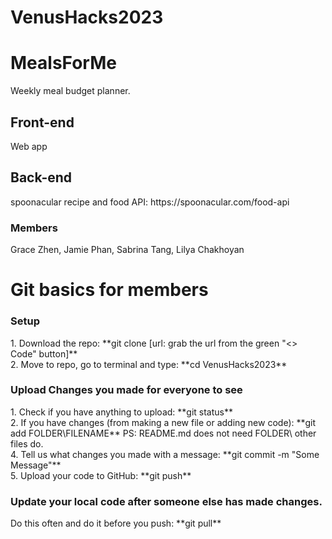 # VenusHacks2023

<h1> MealsForMe </h1>
Weekly meal budget planner. 

<h2> Front-end </h2>
Web app

<h2> Back-end </h2>
spoonacular recipe and food API: https://spoonacular.com/food-api 

<h3> Members </h3>
Grace Zhen, Jamie Phan, Sabrina Tang, Lilya Chakhoyan

<h1> Git basics for members </h1>
<h3> Setup </h3>
1. Download the repo: **git clone [url: grab the url from the green "<> Code" button]** <br />
2. Move to repo, go to terminal and type: **cd VenusHacks2023**

<h3> Upload Changes you made for everyone to see </h3>
1. Check if you have anything to upload: **git status** <br />
2. If you have changes (from making a new file or adding new code): **git add FOLDER\FILENAME**  PS: README.md does not need FOLDER\ other files do. <br />
4. Tell us what changes you made with a message: **git commit -m "Some Message"** <br />
5. Upload your code to GitHub: **git push** <br />

<h3> Update your local code after someone else has made changes. </h3>
Do this often and do it before you push: **git pull**



